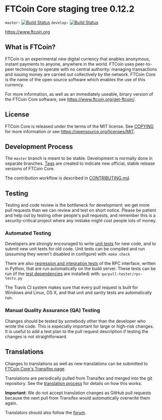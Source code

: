 FTCoin Core staging tree 0.12.2
===============================

`master:` [![Build Status](https://travis-ci.org/tftcoin/ftcoin.svg?branch=master)](https://travis-ci.org/tftcoin/ftcoin) `develop:` [![Build Status](https://travis-ci.org/tftcoin/ftcoin.svg?branch=develop)](https://travis-ci.org/tftcoin/ftcoin/branches)

https://www.ftcoin.org


What is FTCoin?
----------------

FTCoin is an experimental new digital currency that enables anonymous, instant
payments to anyone, anywhere in the world. FTCoin uses peer-to-peer technology
to operate with no central authority: managing transactions and issuing money
are carried out collectively by the network. FTCoin Core is the name of the open
source software which enables the use of this currency.

For more information, as well as an immediately useable, binary version of
the FTCoin Core software, see https://www.ftcoin.org/get-ftcoin/.


License
-------

FTCoin Core is released under the terms of the MIT license. See [COPYING](COPYING) for more
information or see https://opensource.org/licenses/MIT.

Development Process
-------------------

The `master` branch is meant to be stable. Development is normally done in separate branches.
[Tags](https://github.com/TFTcoin/ftcoin/tags) are created to indicate new official,
stable release versions of FTCoin Core.

The contribution workflow is described in [CONTRIBUTING.md](CONTRIBUTING.md).

Testing
-------

Testing and code review is the bottleneck for development; we get more pull
requests than we can review and test on short notice. Please be patient and help out by testing
other people's pull requests, and remember this is a security-critical project where any mistake might cost people
lots of money.

### Automated Testing

Developers are strongly encouraged to write [unit tests](/doc/unit-tests.md) for new code, and to
submit new unit tests for old code. Unit tests can be compiled and run
(assuming they weren't disabled in configure) with: `make check`

There are also [regression and integration tests](/qa) of the RPC interface, written
in Python, that are run automatically on the build server.
These tests can be run (if the [test dependencies](/qa) are installed) with: `qa/pull-tester/rpc-tests.py`

The Travis CI system makes sure that every pull request is built for Windows
and Linux, OS X, and that unit and sanity tests are automatically run.

### Manual Quality Assurance (QA) Testing

Changes should be tested by somebody other than the developer who wrote the
code. This is especially important for large or high-risk changes. It is useful
to add a test plan to the pull request description if testing the changes is
not straightforward.

Translations
------------

Changes to translations as well as new translations can be submitted to
[FTCoin Core's Transifex page](https://www.transifex.com/projects/p/ftcoin/).

Translations are periodically pulled from Transifex and merged into the git repository. See the
[translation process](doc/translation_process.md) for details on how this works.

**Important**: We do not accept translation changes as GitHub pull requests because the next
pull from Transifex would automatically overwrite them again.

Translators should also follow the [forum](https://www.ftcoin.org/forum/topic/ftcoin-worldwide-collaboration.88/).
